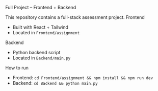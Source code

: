 Full Project – Frontend + Backend

This repository contains a full-stack assessment project.
Frontend
- Built with React + Tailwind
- Located in `Frontend/assignment`

Backend
- Python backend script
- Located in `Backend/main.py`

How to run
- Frontend: `cd Frontend/assignment && npm install && npm run dev`
- Backend: `cd Backend && python main.py`
